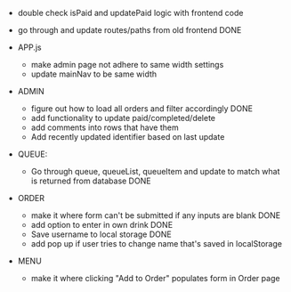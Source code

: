 <!-- BACKEND -->
- double check isPaid and updatePaid logic with frontend code

<!-- FRONTEND -->
- go through and update routes/paths from old frontend DONE
- APP.js
    - make admin page not adhere to same width settings
    - update mainNav to be same width

- ADMIN
    - figure out how to load all orders and filter accordingly DONE
    - add functionality to update paid/completed/delete
    - add comments into rows that have them
    - Add recently updated identifier based on last update

- QUEUE:
    - Go through queue, queueList, queueItem and update to match what is returned from database DONE

- ORDER
    - make it where form can't be submitted if any inputs are blank DONE
    - add option to enter in own drink DONE
    - Save username to local storage DONE
    - add pop up if user tries to change name that's saved in localStorage

- MENU
    - make it where clicking "Add to Order" populates form in Order page 
